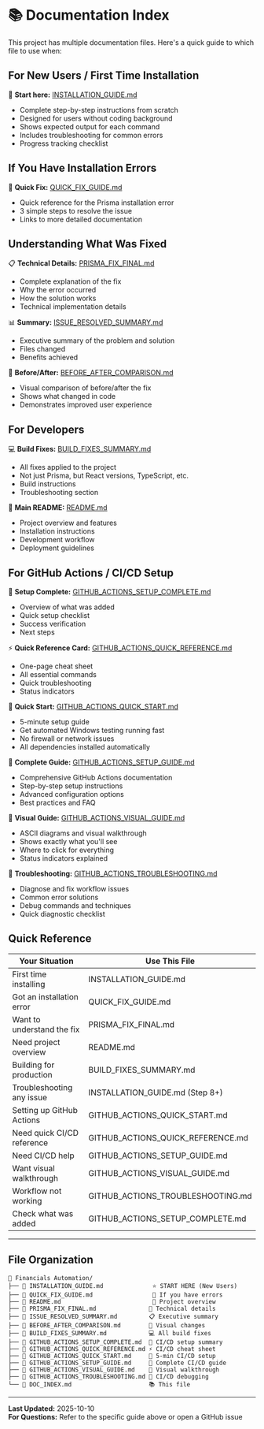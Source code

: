 # 📚 Documentation Index

This project has multiple documentation files. Here's a quick guide to which file to use when:

## For New Users / First Time Installation

📖 **Start here:** [INSTALLATION_GUIDE.md](./INSTALLATION_GUIDE.md)
- Complete step-by-step instructions from scratch
- Designed for users without coding background
- Shows expected output for each command
- Includes troubleshooting for common errors
- Progress tracking checklist

## If You Have Installation Errors

🔧 **Quick Fix:** [QUICK_FIX_GUIDE.md](./QUICK_FIX_GUIDE.md)
- Quick reference for the Prisma installation error
- 3 simple steps to resolve the issue
- Links to more detailed documentation

## Understanding What Was Fixed

📋 **Technical Details:** [PRISMA_FIX_FINAL.md](./PRISMA_FIX_FINAL.md)
- Complete explanation of the fix
- Why the error occurred
- How the solution works
- Technical implementation details

📊 **Summary:** [ISSUE_RESOLVED_SUMMARY.md](./ISSUE_RESOLVED_SUMMARY.md)
- Executive summary of the problem and solution
- Files changed
- Benefits achieved

📸 **Before/After:** [BEFORE_AFTER_COMPARISON.md](./BEFORE_AFTER_COMPARISON.md)
- Visual comparison of before/after the fix
- Shows what changed in code
- Demonstrates improved user experience

## For Developers

💻 **Build Fixes:** [BUILD_FIXES_SUMMARY.md](./BUILD_FIXES_SUMMARY.md)
- All fixes applied to the project
- Not just Prisma, but React versions, TypeScript, etc.
- Build instructions
- Troubleshooting section

📖 **Main README:** [README.md](./README.md)
- Project overview and features
- Installation instructions
- Development workflow
- Deployment guidelines

## For GitHub Actions / CI/CD Setup

🎉 **Setup Complete:** [GITHUB_ACTIONS_SETUP_COMPLETE.md](./GITHUB_ACTIONS_SETUP_COMPLETE.md)
- Overview of what was added
- Quick setup checklist
- Success verification
- Next steps

⚡ **Quick Reference Card:** [GITHUB_ACTIONS_QUICK_REFERENCE.md](./GITHUB_ACTIONS_QUICK_REFERENCE.md)
- One-page cheat sheet
- All essential commands
- Quick troubleshooting
- Status indicators

🚀 **Quick Start:** [GITHUB_ACTIONS_QUICK_START.md](./GITHUB_ACTIONS_QUICK_START.md)
- 5-minute setup guide
- Get automated Windows testing running fast
- No firewall or network issues
- All dependencies installed automatically

📘 **Complete Guide:** [GITHUB_ACTIONS_SETUP_GUIDE.md](./GITHUB_ACTIONS_SETUP_GUIDE.md)
- Comprehensive GitHub Actions documentation
- Step-by-step setup instructions
- Advanced configuration options
- Best practices and FAQ

🎨 **Visual Guide:** [GITHUB_ACTIONS_VISUAL_GUIDE.md](./GITHUB_ACTIONS_VISUAL_GUIDE.md)
- ASCII diagrams and visual walkthrough
- Shows exactly what you'll see
- Where to click for everything
- Status indicators explained

🔧 **Troubleshooting:** [GITHUB_ACTIONS_TROUBLESHOOTING.md](./GITHUB_ACTIONS_TROUBLESHOOTING.md)
- Diagnose and fix workflow issues
- Common error solutions
- Debug commands and techniques
- Quick diagnostic checklist

## Quick Reference

| Your Situation | Use This File |
|----------------|---------------|
| First time installing | INSTALLATION_GUIDE.md |
| Got an installation error | QUICK_FIX_GUIDE.md |
| Want to understand the fix | PRISMA_FIX_FINAL.md |
| Need project overview | README.md |
| Building for production | BUILD_FIXES_SUMMARY.md |
| Troubleshooting any issue | INSTALLATION_GUIDE.md (Step 8+) |
| Setting up GitHub Actions | GITHUB_ACTIONS_QUICK_START.md |
| Need quick CI/CD reference | GITHUB_ACTIONS_QUICK_REFERENCE.md |
| Need CI/CD help | GITHUB_ACTIONS_SETUP_GUIDE.md |
| Want visual walkthrough | GITHUB_ACTIONS_VISUAL_GUIDE.md |
| Workflow not working | GITHUB_ACTIONS_TROUBLESHOOTING.md |
| Check what was added | GITHUB_ACTIONS_SETUP_COMPLETE.md |

---

## File Organization

```
📁 Financials Automation/
├── 📄 INSTALLATION_GUIDE.md              ⭐ START HERE (New Users)
├── 📄 QUICK_FIX_GUIDE.md                 🔧 If you have errors
├── 📄 README.md                          📖 Project overview
├── 📄 PRISMA_FIX_FINAL.md               🔬 Technical details
├── 📄 ISSUE_RESOLVED_SUMMARY.md         📋 Executive summary
├── 📄 BEFORE_AFTER_COMPARISON.md        📸 Visual changes
├── 📄 BUILD_FIXES_SUMMARY.md            💻 All build fixes
├── 📄 GITHUB_ACTIONS_SETUP_COMPLETE.md  🎉 CI/CD setup summary
├── 📄 GITHUB_ACTIONS_QUICK_REFERENCE.md ⚡ CI/CD cheat sheet
├── 📄 GITHUB_ACTIONS_QUICK_START.md     🚀 5-min CI/CD setup
├── 📄 GITHUB_ACTIONS_SETUP_GUIDE.md     📘 Complete CI/CD guide
├── 📄 GITHUB_ACTIONS_VISUAL_GUIDE.md    🎨 Visual walkthrough
├── 📄 GITHUB_ACTIONS_TROUBLESHOOTING.md 🔧 CI/CD debugging
└── 📄 DOC_INDEX.md                      📚 This file
```

---

**Last Updated:** 2025-10-10  
**For Questions:** Refer to the specific guide above or open a GitHub issue
